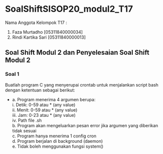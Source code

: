 # SoalShiftSISOP20_modul2_T17
Nama Anggota Kelompok T17 :
  1. Faza Murtadho [05311840000034]
  2. Rindi Kartika Sari [05311840000013]

## Soal Shift Modul 2 dan Penyelesaian Soal Shift Modul 2
### Soal 1
Buatlah program C yang menyerupai crontab untuk menjalankan script bash dengan
ketentuan sebagai berikut: <br>
   * a. Program menerima 4 argumen berupa: <br>
        i. Detik: 0-59 atau * (any value) <br>
        ii. Menit: 0-59 atau * (any value) <br>
        iii. Jam: 0-23 atau * (any value) <br>
        iv. Path file .sh <br>
    b. Program akan mengeluarkan pesan error jika argumen yang diberikan tidak sesuai <br>
    c. Program hanya menerima 1 config cron <br>
    d. Program berjalan di background (daemon) <br>
    e. Tidak boleh menggunakan fungsi system() <br>
